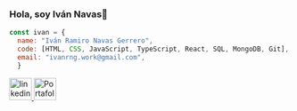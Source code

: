 ### Hola, soy Iván Navas👋

```javascript 
const ivan = {
  name: "Iván Ramiro Navas Gerrero",
  code: [HTML, CSS, JavaScript, TypeScript, React, SQL, MongoDB, Git],
  email: "ivanrng.work@gmail.com",  
  }
```

<a href='https://www.linkedin.com/in/ivan-navas-0990021a6/' target="_blank" title='LinkedIn'>
  <img width=40px src="https://res.cloudinary.com/ivannavas/image/upload/v1692454258/portafolio/linkedin_mookjy.png" alt='linkedin' />
<a/>
<a href='https://ivan-navas.github.io/IvanNavas/](https://main--classy-torte-a2b643.netlify.app' target="_blank" title='Portafolio'>
  <img width=40px src="https://res.cloudinary.com/ivannavas/image/upload/v1692454983/portafolio/portafolio1_swsrpe.webp" alt='Portafolio' />
<a/>
